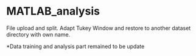 # MATLAB_analysis
File upload and split. Adapt Tukey Window and restore to another dataset directory with own name. 

*Data training and analysis part remained to be update 

